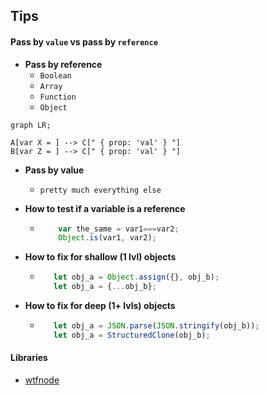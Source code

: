 ## Tips

#### Pass by `value` vs pass by `reference`
- **Pass by reference**
  - `Boolean`
  - `Array`
  - `Function`
  - `Object`

```mermaid
graph LR;

A[var X = ] --> C[" { prop: 'val' } "]
B[var Z = ] --> C[" { prop: 'val' } "]
```


- **Pass by value**
  - `pretty much everything else`


- **How to test if a variable is a reference**
  - ```javascript
        var the_same = var1===var2;
        Object.is(var1, var2);
    ```
- **How to fix for shallow (1 lvl) objects**
  - ```javascript
       let obj_a = Object.assign({}, obj_b);
       let obj_a = {...obj_b};
    ```
- **How to fix for deep (1+ lvls) objects** 
  - ```javascript
       let obj_a = JSON.parse(JSON.stringify(obj_b));
       let obj_a = StructuredClone(obj_b);
    ```
    
#### Libraries
- [wtfnode](https://www.npmjs.com/package/wtfnode)

